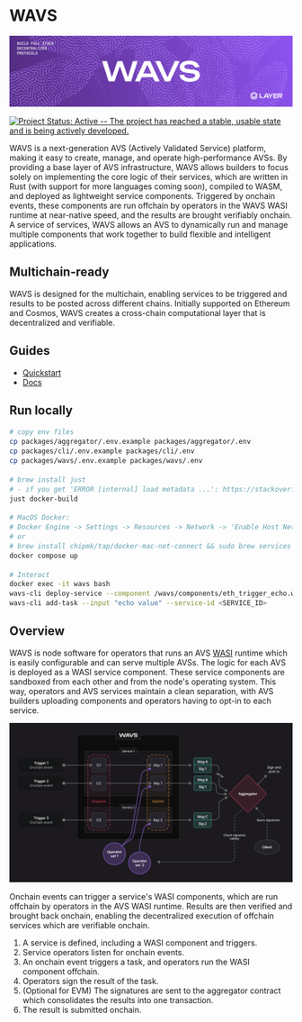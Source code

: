 # WAVS

![Banner!](docs/images/wavs.png)

[![Project Status: Active -- The project has reached a stable, usable
state and is being actively
developed.](https://img.shields.io/badge/repo%20status-Active-green.svg?style=flat-square)](https://www.repostatus.org/#active)

WAVS is a next-generation AVS (Actively Validated Service) platform, making it easy to create, manage, and operate high-performance AVSs. By providing a base layer of AVS infrastructure, WAVS allows builders to focus solely on implementing the core logic of their services, which are written in Rust (with support for more languages coming soon), compiled to WASM, and deployed as lightweight service components. Triggered by onchain events, these components are run offchain by operators in the WAVS WASI runtime at near-native speed, and the results are brought verifiably onchain. A service of services, WAVS allows an AVS to dynamically run and manage multiple components that work together to build flexible and intelligent applications.

## Multichain-ready

WAVS is designed for the multichain, enabling services to be triggered and results to be posted across different chains. Initially supported on Ethereum and Cosmos, WAVS creates a cross-chain computational layer that is decentralized and verifiable.

## Guides

- [Quickstart](docs/QUICKSTART.md)
- [Docs](docs/README.md)

## Run locally

```bash
# copy env files
cp packages/aggregator/.env.example packages/aggregator/.env
cp packages/cli/.env.example packages/cli/.env
cp packages/wavs/.env.example packages/wavs/.env

# brew install just
# - if you get 'ERROR [internal] load metadata ...': https://stackoverflow.com/a/71665244
just docker-build

# MacOS Docker:
# Docker Engine -> Settings -> Resources -> Network -> 'Enable Host Networking'
# or
# brew install chipmk/tap/docker-mac-net-connect && sudo brew services start chipmk/tap/docker-mac-net-connect
docker compose up

# Interact
docker exec -it wavs bash
wavs-cli deploy-service --component /wavs/components/eth_trigger_echo.wasm
wavs-cli add-task --input "echo value" --service-id <SERVICE_ID>
```

## Overview

WAVS is node software for operators that runs an AVS [WASI](https://wasi.dev/) runtime which is easily configurable and can serve multiple AVSs. The logic for each AVS is deployed as a WASI service component. These service components are sandboxed from each other and from the node's operating system. This way, operators and AVS services maintain a clean separation, with AVS builders uploading components and operators having to opt-in to each service.


![WAVS overview](./docs/images/flow.png)

Onchain events can trigger a service's WASI components, which are run offchain by operators in the AVS WASI runtime. Results are then verified and brought back onchain, enabling the decentralized execution of offchain services which are verifiable onchain.

1. A service is defined, including a WASI component and triggers.
2. Service operators listen for onchain events.
3. An onchain event triggers a task, and operators run the WASI component offchain.
4. Operators sign the result of the task.
5. (Optional for EVM) The signatures are sent to the aggregator contract which consolidates the results into one transaction.
6. The result is submitted onchain.

